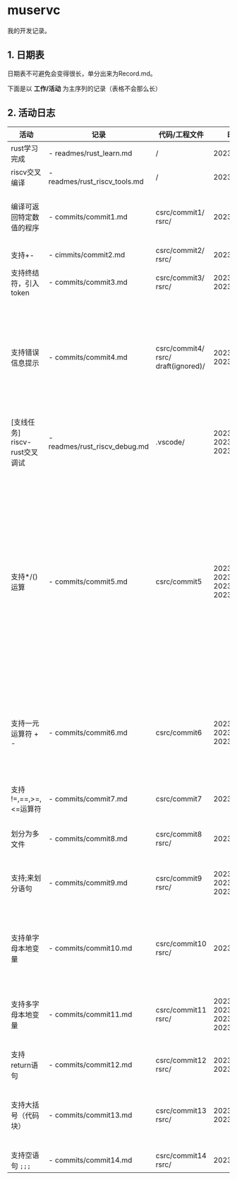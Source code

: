 # muservc

我的开发记录。

## 1. 日期表

日期表不可避免会变得很长，单分出来为Record.md。

下面是以 **工作/活动** 为主序列的记录（表格不会那么长）

## 2. 活动日志

| 活动                          | 记录                          | 代码/工程文件                                 | 时间                                                       | 备注                                                                                                                                                                                                                                      |
| ----------------------------- | ----------------------------- | --------------------------------------------- | ---------------------------------------------------------- | ----------------------------------------------------------------------------------------------------------------------------------------------------------------------------------------------------------------------------------------- |
| rust学习完成                  | - readmes/rust_learn.md       | /                                             | 2023/04/16                                                 | /                                                                                                                                                                                                                                         |
| riscv交叉编译                 | - readmes/rust_riscv_tools.md | /                                             | 2023/04/19                                                 | /                                                                                                                                                                                                                                         |
| 编译可返回特定数值的程序      | - commits/commit1.md          | csrc/commit1/<br />rsrc/                      | 2023/04/19                                                 | 这部分rs代码必然会被重写的<br />但还是记录一下吧                                                                                                                                                                                          |
| 支持+-                        | - cimmits/commit2.md          | csrc/commit2/<br />rsrc/                      | 2023/04/20                                                 |                                                                                                                                                                                                                                           |
| 支持终结符，引入token         | - commits/commit3.md          | csrc/commit3/<br />rsrc/                      | 2023/04/20<br />2023/04/21                                 | 要注意复习rust语法，不然有点费事                                                                                                                                                                                                          |
| 支持错误信息提示              | - commits/commit4.md          | csrc/commit4/<br />rsrc/<br />draft(ignored)/ | 2023/04/21<br />2023/04/22                                 | 用git rebase整理了commit信息<br />每次功能或者小版本更新都以step来命名<br />保留了第一次commit:start muservc                                                                                                                              |
| [支线任务] riscv-rust交叉调试 | - readmes/rust_riscv_debug.md | .vscode/                                      | 2023/04/21<br />2023/04/22<br />2023/04/23                 | 爽                                                                                                                                                                                                                                        |
| 支持*/()运算                  | - commits/commit5.md          | csrc/commit5                                  | 2023/04/23<br />2023/04/24<br />2023/04/25<br />2023/04/26 | 要复习rust语法以及rust的高级用法<br />感觉知识储备不太够了<br />同时也不要太着急<br />-------------------------<br />尝试用test.sh跑算例<br />发现之前的tokenize实现有问题<br />--------------------------<br />debug成功，是一个逻辑问题 |
| 支持一元运算符 + -            | - commits/commit6.md          | csrc/commit6                                  | 2023/04/26<br />2023/04/27<br />2023/04/28                 | 第一次碰到了rust的栈溢出问题<br />采取的解决方案是<br />采用更简洁可控的实现                                                                                                                                                              |
| 支持 !=,==,>=,<=运算符        | - commits/commit7.md         | csrc/commit7                                  | 2023/04/29                                                 | 没有遇到大问题，<br />只是在词法和文法部分都需要调整                                                                                                                                                                                      |
| 划分为多文件                  | - commits/commit8.md          | csrc/commit8<br />rsrc/                       | 2023/04/30                                                 | 一些面向对象想法                                                                                                                                                                                                                          |
| 支持;来划分语句               | - commits/commit9.md          | csrc/commit9<br />rsrc/                       | 2023/05/01<br />2023/05/04<br />2023/05/05                 | 多看rust面向对象的成熟源码<br />后期可能要重构muservc                                                                                                                                                                                     |
| 支持单字母本地变量            | - commits/commit10.md         | csrc/commit10<br />rsrc/                      | 2023/05/05                                                 | 个人感觉这部分挺好做，比较顺利<br />难点在于代码生成                                                                                                                                                                                      |
| 支持多字母本地变量            | - commits/commit11.md         | csrc/commit11<br />rsrc/                      | 2023/05/06<br />2023/05/07<br />2023/05/08<br />2023/05/10 | 重点是代码架构的理解与重整<br />以及变量的栈管理。<br />（现在是）                                                                                                                                                                        |
| 支持return语句                | - commits/commit12.md         | csrc/commit12<br />rsrc/                      | 2023/05/10<br />2023/05/11                                 |                                                                                                                                                                                                                                           |
| 支持大括号（代码块）          | - commits/commit13.md         | csrc/commit13<br />rsrc/                      | 2023/05/11<br />2023/05/12                                 | 感觉自己的数据结构设计的很复杂<br />后面可能要花功夫来简化                                                                                                                                                                                |
| 支持空语句 `;;;`            | - commits/commit14.md         | csrc/commit14<br />rsrc/                      | 2023/05/12                                                 | easy                                                                                                                                                                                                                                      |
